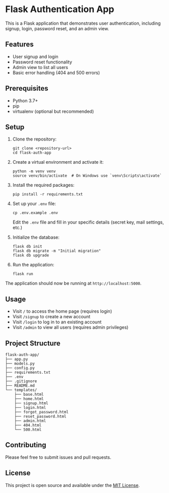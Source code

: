 # Flask Authentication App

This is a Flask application that demonstrates user authentication, including signup, login, password reset, and an admin view.

## Features

- User signup and login
- Password reset functionality
- Admin view to list all users
- Basic error handling (404 and 500 errors)

## Prerequisites

- Python 3.7+
- pip
- virtualenv (optional but recommended)

## Setup

1. Clone the repository:
   ```
   git clone <repository-url>
   cd flask-auth-app
   ```

2. Create a virtual environment and activate it:
   ```
   python -m venv venv
   source venv/bin/activate  # On Windows use `venv\Scripts\activate`
   ```

3. Install the required packages:
   ```
   pip install -r requirements.txt
   ```

4. Set up your `.env` file:
   ```
   cp .env.example .env
   ```
   Edit the `.env` file and fill in your specific details (secret key, mail settings, etc.)

5. Initialize the database:
   ```
   flask db init
   flask db migrate -m "Initial migration"
   flask db upgrade
   ```

6. Run the application:
   ```
   flask run
   ```

The application should now be running at `http://localhost:5000`.

## Usage

- Visit `/` to access the home page (requires login)
- Visit `/signup` to create a new account
- Visit `/login` to log in to an existing account
- Visit `/admin` to view all users (requires admin privileges)

## Project Structure

```
flask-auth-app/
├── app.py
├── models.py
├── config.py
├── requirements.txt
├── .env
├── .gitignore
├── README.md
└── templates/
    ├── base.html
    ├── home.html
    ├── signup.html
    ├── login.html
    ├── forgot_password.html
    ├── reset_password.html
    ├── admin.html
    ├── 404.html
    └── 500.html
```

## Contributing

Please feel free to submit issues and pull requests.

## License

This project is open source and available under the [MIT License](LICENSE).